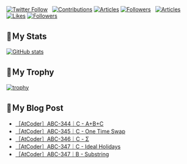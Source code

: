 [![Twitter Follow](https://img.shields.io/twitter/follow/hyperdb?label=twitter&logo=twitter&style=plastic)](https://twitter.com/hyperdb)
&nbsp;
[![Contributions](https://badgen.org/img/qiita/hyperdb/contributions?style=plastic)](https://qiita.com/hyperdb)
[![Articles](https://badgen.org/img/qiita/hyperdb/articles?style=plastic)](https://qiita.com/hyperdb)
[![Followers](https://badgen.org/img/qiita/hyperdb/followers?style=plastic)](https://qiita.com/hyperdb)
&nbsp;
[![Articles](https://badgen.org/img/zenn/hyperdb/articles)](https://zenn.dev/hyperdb)
[![Likes](https://badgen.org/img/zenn/hyperdb/likes?style=plastic)](https://zenn.dev/hyperdb)
[![Followers](https://badgen.org/img/zenn/hyperdb/followers?style=plastic)](https://zenn.dev/hyperdb)

## 🔖Ｍy Stats

[![GitHub stats](https://github-readme-stats-eight-theta.vercel.app/api?username=hyperdb&theme=radical&count_private=true&show_icons=true)](https://github.com/anuraghazra/github-readme-stats)

## 🔖Ｍy Trophy

[![trophy](https://github-profile-trophy.vercel.app/?username=hyperdb&theme=onedark)](https://github.com/ryo-ma/github-profile-trophy)

## 🔖Ｍy Blog Post

<!-- BLOG-POST-LIST:START -->
- [［AtCoder］ABC-344｜C - A+B+C](https://zenn.dev/hyperdb/articles/97e47d3edf6815)
- [［AtCoder］ABC-345｜C - One Time Swap](https://zenn.dev/hyperdb/articles/2dde3eb2427aa5)
- [［AtCoder］ABC-346｜C - Σ](https://zenn.dev/hyperdb/articles/a431a8885d1dee)
- [［AtCoder］ABC-347｜C - Ideal Holidays](https://zenn.dev/hyperdb/articles/4608cf486ba10d)
- [［AtCoder］ABC-347｜B - Substring](https://zenn.dev/hyperdb/articles/fe60ae7032d688)
<!-- BLOG-POST-LIST:END -->
